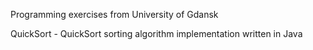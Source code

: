 Programming exercises from University of Gdansk

QuickSort - QuickSort sorting algorithm implementation written in Java
